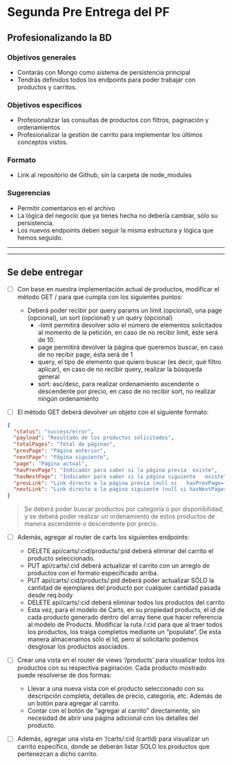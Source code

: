 # Segunda Pre Entrega del PF

## Profesionalizando la BD

### Objetivos generales

- Contarás con Mongo como sistema de persistencia principal
- Tendrás definidos todos los endpoints para poder trabajar con productos y carritos.

### Objetivos específicos

- Profesionalizar las consultas de productos con filtros, paginación y ordenamientos
- Profesionalizar la gestión de carrito para implementar los últimos conceptos vistos.

### Formato

- Link al repositorio de Github, sin la carpeta de node_modules

### Sugerencias

- Permitir comentarios en el archivo
- La lógica del negocio que ya tienes hecha no debería cambiar, sólo su persistencia.
- Los nuevos endpoints deben seguir la misma estructura y lógica que hemos seguido.

---

---

## Se debe entregar

- [ ] Con base en nuestra implementación actual de productos, modificar el método GET / para que cumpla con los siguientes puntos:

  - Deberá poder recibir por query params un limit (opcional), una page (opcional), un sort (opcional) y un query (opcional)
    - -limit permitirá devolver sólo el número de elementos solicitados al momento de la petición, en caso de no recibir limit, éste será de 10.
    - page permitirá devolver la página que queremos buscar, en caso de no recibir page, ésta será de 1
    * query, el tipo de elemento que quiero buscar (es decir, qué filtro aplicar), en caso de no recibir query, realizar la búsqueda general
    * sort: asc/desc, para realizar ordenamiento ascendente o descendente por precio, en caso de no recibir sort, no realizar ningún ordenamiento

- [ ] El método GET deberá devolver un objeto con el siguiente formato:

```Json
{
  "status": "success/error",
  "payload": "Resultado de los productos solicitados",
  "totalPages": "Total de páginas",
  "prevPage": "Página anterior",
  "nextPage": "Página siguiente",
  "page": "Página actual",
  "hasPrevPage": "Indicador para saber si la página previa  existe",
  "hasNextPage": "Indicador para saber si la página siguiente   existe",
  "prevLink": "Link directo a la página previa (null si   hasPrevPage=false)",
  "nextLink": "Link directo a la página siguiente (null si hasNextPage=false)",
}
```

> Se deberá poder buscar productos por categoría o por disponibilidad, y se deberá poder realizar un ordenamiento de estos productos de manera ascendente o descendente por precio.

- [ ] Además, agregar al router de carts los siguientes endpoints:

  - DELETE api/carts/:cid/products/:pid deberá eliminar del carrito el producto seleccionado.
  - PUT api/carts/:cid deberá actualizar el carrito con un arreglo de productos con el formato especificado arriba.
  - PUT api/carts/:cid/products/:pid deberá poder actualizar SÓLO la cantidad de ejemplares del producto por cualquier cantidad pasada desde req.body
  - DELETE api/carts/:cid deberá eliminar todos los productos del carrito
  - Esta vez, para el modelo de Carts, en su propiedad products, el id de cada producto generado dentro del array tiene que hacer referencia al modelo de Products. Modificar la ruta /:cid para que al traer todos los productos, los traiga completos mediante un “populate”. De esta manera almacenamos sólo el Id, pero al solicitarlo podemos desglosar los productos asociados.

- [ ] Crear una vista en el router de views ‘/products’ para visualizar todos los productos con su respectiva paginación. Cada producto mostrado puede resolverse de dos formas:

  - Llevar a una nueva vista con el producto seleccionado con su descripción completa, detalles de precio, categoría, etc. Además de un botón para agregar al carrito.
  - Contar con el botón de “agregar al carrito” directamente, sin necesidad de abrir una página adicional con los detalles del producto.

- [ ] Además, agregar una vista en ‘/carts/:cid (cartId) para visualizar un carrito específico, donde se deberán listar SOLO los productos que pertenezcan a dicho carrito.
